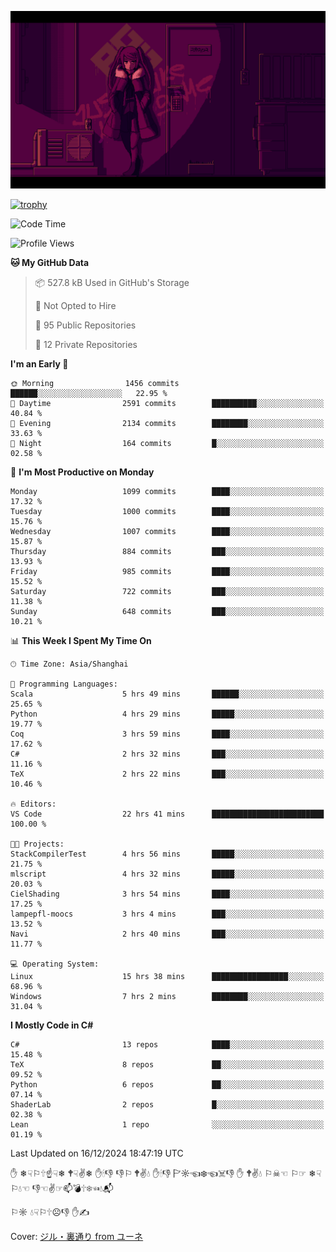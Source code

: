 ![](imgs/main.png)

[![trophy](https://github-profile-trophy.vercel.app/?username=NeilKleistGao&theme=dracula)](https://github.com/ryo-ma/github-profile-trophy)

<!--START_SECTION:waka-->
![Code Time](http://img.shields.io/badge/Code%20Time-1%2C519%20hrs%2021%20mins-blue)

![Profile Views](http://img.shields.io/badge/Profile%20Views-0-blue)

**🐱 My GitHub Data** 

> 📦 527.8 kB Used in GitHub's Storage 
 > 
> 🚫 Not Opted to Hire
 > 
> 📜 95 Public Repositories 
 > 
> 🔑 12 Private Repositories 
 > 
**I'm an Early 🐤** 

```text
🌞 Morning                1456 commits        ██████░░░░░░░░░░░░░░░░░░░   22.95 % 
🌆 Daytime                2591 commits        ██████████░░░░░░░░░░░░░░░   40.84 % 
🌃 Evening                2134 commits        ████████░░░░░░░░░░░░░░░░░   33.63 % 
🌙 Night                  164 commits         █░░░░░░░░░░░░░░░░░░░░░░░░   02.58 % 
```
📅 **I'm Most Productive on Monday** 

```text
Monday                   1099 commits        ████░░░░░░░░░░░░░░░░░░░░░   17.32 % 
Tuesday                  1000 commits        ████░░░░░░░░░░░░░░░░░░░░░   15.76 % 
Wednesday                1007 commits        ████░░░░░░░░░░░░░░░░░░░░░   15.87 % 
Thursday                 884 commits         ███░░░░░░░░░░░░░░░░░░░░░░   13.93 % 
Friday                   985 commits         ████░░░░░░░░░░░░░░░░░░░░░   15.52 % 
Saturday                 722 commits         ███░░░░░░░░░░░░░░░░░░░░░░   11.38 % 
Sunday                   648 commits         ███░░░░░░░░░░░░░░░░░░░░░░   10.21 % 
```


📊 **This Week I Spent My Time On** 

```text
🕑︎ Time Zone: Asia/Shanghai

💬 Programming Languages: 
Scala                    5 hrs 49 mins       ██████░░░░░░░░░░░░░░░░░░░   25.65 % 
Python                   4 hrs 29 mins       █████░░░░░░░░░░░░░░░░░░░░   19.77 % 
Coq                      3 hrs 59 mins       ████░░░░░░░░░░░░░░░░░░░░░   17.62 % 
C#                       2 hrs 32 mins       ███░░░░░░░░░░░░░░░░░░░░░░   11.16 % 
TeX                      2 hrs 22 mins       ███░░░░░░░░░░░░░░░░░░░░░░   10.46 % 

🔥 Editors: 
VS Code                  22 hrs 41 mins      █████████████████████████   100.00 % 

🐱‍💻 Projects: 
StackCompilerTest        4 hrs 56 mins       █████░░░░░░░░░░░░░░░░░░░░   21.75 % 
mlscript                 4 hrs 32 mins       █████░░░░░░░░░░░░░░░░░░░░   20.03 % 
CielShading              3 hrs 54 mins       ████░░░░░░░░░░░░░░░░░░░░░   17.25 % 
lampepfl-moocs           3 hrs 4 mins        ███░░░░░░░░░░░░░░░░░░░░░░   13.52 % 
Navi                     2 hrs 40 mins       ███░░░░░░░░░░░░░░░░░░░░░░   11.77 % 

💻 Operating System: 
Linux                    15 hrs 38 mins      █████████████████░░░░░░░░   68.96 % 
Windows                  7 hrs 2 mins        ████████░░░░░░░░░░░░░░░░░   31.04 % 
```

**I Mostly Code in C#** 

```text
C#                       13 repos            ████░░░░░░░░░░░░░░░░░░░░░   15.48 % 
TeX                      8 repos             ██░░░░░░░░░░░░░░░░░░░░░░░   09.52 % 
Python                   6 repos             ██░░░░░░░░░░░░░░░░░░░░░░░   07.14 % 
ShaderLab                2 repos             █░░░░░░░░░░░░░░░░░░░░░░░░   02.38 % 
Lean                     1 repo              ░░░░░░░░░░░░░░░░░░░░░░░░░   01.19 % 
```




 Last Updated on 16/12/2024 18:47:19 UTC
<!--END_SECTION:waka-->

✋ ❄☟⚐🕆☝☟❄ 🕈☟✌❄ ✋🕯👎 👎⚐ 🕈✌💧 ✋🕯👎 🏱☼☜❄☜☠👎 ✋ 🕈✌💧 ⚐☠☜ ⚐☞ ❄☟⚐💧☜ 👎☜✌☞📫💣🕆❄☜💧📬

⚐☼ 💧☟⚐🕆☹👎 ✋✍

Cover: [ジル・裏通り from ユーネ](https://www.pixiv.net/artworks/62127066)
